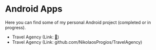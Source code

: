 # Android Apps

Here you can find some of my personal Android project (completed or in progress).
- Travel Agency (Link: [🔗](https://github.com/NikolaosProgios/TravelAgency))
- Travel Agency (Link: github.com/NikolaosProgios/TravelAgency)
